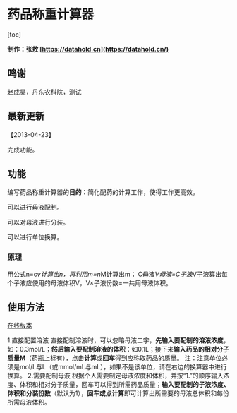 # 药品称重计算器

[toc]

**制作：张敖 [https://datahold.cn](https://datahold.cn/)**

## 鸣谢

赵成昊，丹东农科院，测试

## 最新更新

【2013-04-23】

完成功能。

## 功能

编写药品称重计算器的**目的**：简化配药的计算工作，使得工作更高效。

可以进行母液配制。

可以对母液进行分装。

可以进行单位换算。

### 原理
用公式n=c*v计算出n，再利用m=n*M计算出m；
C母液*V母液=C子液*V子液算出每个子液应使用的母液体积V，V×子液份数=一共用母液体积。

## 使用方法

[在线版本](https://aozhangchina.github.io/tools/药品称量计算器.html)

1.直接配置溶液
直接配制溶液时，可以忽略母液二字，**先输入要配制的溶液浓度**，如：0.3mol/L；**然后输入要配制溶液的体积**：如0.1L；接下来**输入药品的相对分子质量M**（药瓶上标有），点击**计算**或**回车**得到应称取药品的质量。
注：注意单位必须是mol/L与L（或mmol/mL与mL），如果不是该单位，请在右边的换算器中进行换算。
 2.需要配制母液
根据个人需要制定母液浓度和体积，并按“1.”的顺序输入浓度、体积和相对分子质量，回车可以得到所需药品质量；**输入要配制的子液浓度、体积和分装份数**（默认为1），**回车或点计算**即可计算出所需要的母液总体积和每份所需母液体积。 

